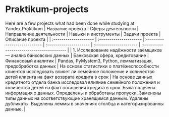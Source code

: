 # Praktikum-projects
Here are a few projects what had been done while studying at Yandex.Praktikum
| Название проекта | Сферы деятельности | Направление деятельности | Навыки и инструменты | Задачи проекта | Описание проекта | 
| :-------------------- | :--------------------- |:--------------------------- | :--------------------- | :--------------------- | :---------------------------------------- | 
| 1. Исследование надёжности заёмщиков — анализ банковских данных | Банковская сфера, кредитование | Финансовый аналитик | Pandas, PyMystem3, Python, лемматизация, предобработка данных | На основе статистики о платёжеспособности клиентов исследовать влияет ли семейное положение и количество детей клиента на факт возврата кредита в срок | На основе данных кредитного отдела банка исследовал влияние семейного положения и количества детей на факт погашения кредита в срок. Была получена информация о данных. Определены и обработаны пропуски. Заменены типы данных на соответствующие хранящимся данным. Удалены дубликаты. Выделены леммы в значениях столбца и категоризированны данные. |
